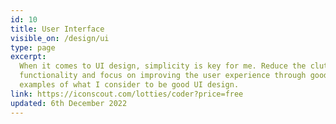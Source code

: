 ```yaml
---
id: 10
title: User Interface
visible_on: /design/ui
type: page
excerpt:
  When it comes to UI design, simplicity is key for me. Reduce the clutter, remove unessasary
  functionality and focus on improving the user experience through good UI design. Below are a few
  examples of what I consider to be good UI design.
link: https://iconscout.com/lotties/coder?price=free
updated: 6th December 2022
---
```

